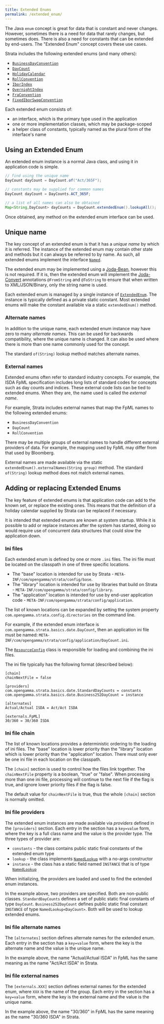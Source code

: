 ```yaml
---
title: Extended Enums
permalink: /extended_enum/
---
```


The Java `enum` concept is great for data that is constant and never changes.
However, sometimes there is a need for data that rarely changes, but sometimes does.
There is also a need for constants that can be extended by end-users.
The "Extended Enum" concept covers these use cases.

Strata includes the following extended enums (and many others):

* [`BusinessDayConvention`]({{site.baseurl}}/apidocs/com/opengamma/strata/basics/date/BusinessDayConvention.html)
* [`DayCount`]({{site.baseurl}}/apidocs/com/opengamma/strata/basics/date/DayCount.html)
* [`HolidayCalendar`]({{site.baseurl}}/apidocs/com/opengamma/strata/basics/date/HolidayCalendar.html)
* [`RollConvention`]({{site.baseurl}}/apidocs/com/opengamma/strata/basics/schedule/RollConvention.html)
* [`IborIndex`]({{site.baseurl}}/apidocs/com/opengamma/strata/basics/index/IborIndex.html)
* [`OvernightIndex`]({{site.baseurl}}/apidocs/com/opengamma/strata/basics/index/OvernightIndex.html)
* [`FraConvention`]({{site.baseurl}}/apidocs/com/opengamma/strata/product/fra/type/FraConvention.html)
* [`FixedIborSwapConvention`]({{site.baseurl}}/apidocs/com/opengamma/strata/product/swap/type/FixedIborSwapConvention.html)

Each extended enum consists of:

* an interface, which is the primary type used in the application
* one or more implementation classes, which may be package-scoped
* a helper class of constants, typically named as the plural form of the interface's name


## Using an Extended Enum

An extended enum instance is a normal Java class, and using it in application code is simple.

```java
// find using the unique name
DayCount dayCount = DayCount.of("Act/365F");

// constants may be supplied for common names
DayCount dayCount = DayCounts.ACT_365F;

// a list of all names can also be obtained
Map<String,DayCount> dayCounts = DayCount.extendedEnum().lookupAll();
```

Once obtained, any method on the extended enum interface can be used.


## Unique name

The key concept of an extended enum is that it has a _unique name_ by which it is referred.
The instance of the extended enum may contain other state and methods but it can always be referred to by name.
As such, all extended enums implement the interface [`Named`]({{site.baseurl}}/apidocs/com/opengamma/strata/collect/named/Named.html).

The extended enum may be implemented using a [Joda-Bean](http://www.joda.org/joda-beans/), however this is not required.
If it is, then the extended enum will implement the [Joda-Convert](http://www.joda.org/joda-convert/) annotations
`@FromString` and `@ToString` to ensure that when written to XML/JSON/Binary, only the string name is used.

Each extended enum is managed by a single instance of [`ExtendedEnum`]({{site.baseurl}}/apidocs/com/opengamma/strata/collect/named/ExtendedEnum.html).
The instance is typically defined as a private static constant.
Most extended enums will make the constant available via a static `extendedEnum()` method.

### Alternate names

In addition to the unique name, each extended enum instance may have zero to many _alternate names_.
This can be used for backwards compatibility, where the unique name is changed.
It can also be used where there is more than one name commonly used for the concept.

The standard `of(String)` lookup method matches alternate names.

### External names

Extended enums often refer to standard industry concepts.
For example, the ISDA FpML specification includes long lists of standard codes for concepts such as day counts and indices.
These external code lists can be tied to extended enums.
When they are, the name used is called the _external name_.

For example, Strata includes external names that map the FpML names to the following extended enums:

* `BusinessDayConvention`
* `DayCount`
* `RollConvention`

There may be multiple groups of external names to handle different external providers of data.
For example, the mapping used by FpML may differ from that used by Bloomberg.

External names are made available via the static `extendedEnum().externalNames(String group)` method.
The standard `of(String)` lookup method does not match external names.

## Adding or replacing Extended Enums

The key feature of extended enums is that application code can add to the known set, or replace the existing ones.
This means that the definition of a holiday calendar supplied by Strata can be replaced if necessary.

It is intended that extended enums are known at system startup.
While it is possible to add or replace instances after the system has started, doing so would require use of
concurrent data structures that could slow the application down.

### Ini files

Each extended enum is defined by one or more `.ini` files.
The ini file must be located on the classpath in one of three specific locations.

* The "base" location is intended for use by Strata - `META-INF/com/opengamma/strata/config/base`.
* The "library" location is intended for use by libraries that build on Strata - `META-INF/com/opengamma/strata/config/library`.
* The "application" location is intended for use by end-user application code - `META-INF/com/opengamma/strata/config/application`.

The list of known locations can be expanded by setting the system property
`com.opengamma.strata.config.directories` on the command line.

For example, if the extended enum interface is `com.opengamma.strata.basics.date.DayCount`,
then an application ini file must be named: `META-INF/com/opengamma/strata/config/application/DayCount.ini`.

The [`ResourceConfig`]({{site.baseurl}}/apidocs/com/opengamma/strata/collect/io/ResourceConfig.html) class
is responsible for loading and combining the ini files.

The ini file typically has the following format (described below):

```
[chain]
chainNextFile = false

[providers]
com.opengamma.strata.basics.date.StandardDayCounts = constants
com.opengamma.strata.basics.date.Business252DayCount = instance

[alternates]
Actual/Actual ISDA = Act/Act ISDA

[externals.FpML]
30/360 = 30/360 ISDA
```

### Ini file chain

The list of known locations provides a deterministic ordering to the loading of ini files.
The "base" location is lower priority than the "library" location which is lower priority than the  "application" location.
There must only ever be one ini file in each location on the classpath.

The `[chain]` section is used to control how the files link together.
The `chainNextFile` property is a boolean, "true" or "false".
When processing more than one ini file, processing will continue to the next file if the flag is true,
and ignore lower priority files if the flag is false.

The default value for `chainNextFile` is true, thus the whole `[chain]` section is normally omitted.

### Ini file providers

The extended enum instances are made available via _providers_ defined in the `[providers]` section.
Each entry in the section has a `key=value` form, where the key is a full class name and the value is the provider type.
The three types of provider are:

* `constants` - the class contains public static final constants of the extended enum type
* `lookup` - the class implements [`NamedLookup`]({{site.baseurl}}/apidocs/com/opengamma/strata/collect/named/NamedLookup.html)
with a no-args constructor
* `instance` - the class has a static field named `INSTANCE` that is of type
[`NamedLookup`]({{site.baseurl}}/apidocs/com/opengamma/strata/collect/named/NamedLookup.html)

When initializing, the providers are loaded and used to find the extended enum instances.

In the example above, two providers are specified. Both are non-public classes.
`StandardDayCounts` defines a set of public static final constants of type `DayCount`.
`Business252DayCount` defines public static final constant `INSTANCE` of type `NamedLookup<DayCount>`.
Both will be used to lookup extended enums.

### Ini file alternate names

The `[alternates]` section defines alternate names for the extended enum.
Each entry in the section has a `key=value` form, where the key is the alternate name and the value is the unique name.

In the example above, the name "Actual/Actual ISDA" in FpML has the same meaning as the name "Act/Act ISDA" in Strata.

### Ini file external names

The `[externals.XXX]` section defines external names for the extended enum, where `XXX` is the name of the group.
Each entry in the section has a `key=value` form, where the key is the external name and the value is the unique name.

In the example above, the name "30/360" in FpML has the same meaning as the name "30/360 ISDA" in Strata.

